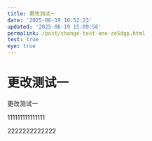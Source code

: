 ```yaml
---
title: 更改测试一
date: '2025-06-19 10:52:23'
updated: '2025-06-19 15:09:56'
permalink: /post/change-test-one-ze5dgp.html
test: true
eye: true
---
```




# 更改测试一

更改测试一

111111111111111

2222222222222

‍

